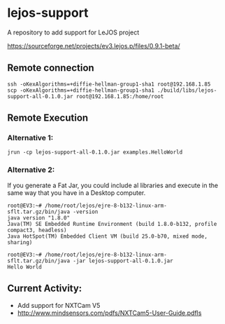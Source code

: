 # lejos-support
A repository to add support for LeJOS project

https://sourceforge.net/projects/ev3.lejos.p/files/0.9.1-beta/

## Remote connection

```
ssh -oKexAlgorithms=+diffie-hellman-group1-sha1 root@192.168.1.85
scp -oKexAlgorithms=+diffie-hellman-group1-sha1 ./build/libs/lejos-support-all-0.1.0.jar root@192.168.1.85:/home/root
```

## Remote Execution

### Alternative 1:

```
jrun -cp lejos-support-all-0.1.0.jar examples.HelloWorld
```

### Alternative 2:

If you generate a Fat Jar, you could include al libraries and execute in the same way that you have in a Desktop computer.

```
root@EV3:~# /home/root/lejos/ejre-8-b132-linux-arm-sflt.tar.gz/bin/java -version
java version "1.8.0"
Java(TM) SE Embedded Runtime Environment (build 1.8.0-b132, profile compact3, headless)
Java HotSpot(TM) Embedded Client VM (build 25.0-b70, mixed mode, sharing)

root@EV3:~# /home/root/lejos/ejre-8-b132-linux-arm-sflt.tar.gz/bin/java -jar lejos-support-all-0.1.0.jar 
Hello World
```

## Current Activity:

- Add support for NXTCam V5
- http://www.mindsensors.com/pdfs/NXTCam5-User-Guide.pdfls
